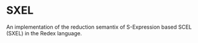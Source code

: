 SXEL
====

An implementation of the reduction semantix of S-Expression based SCEL
(SXEL) in the Redex language.


